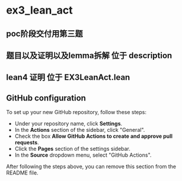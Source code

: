 # ex3_lean_act

## poc阶段交付用第三题

## 题目以及证明以及lemma拆解 位于 description

## lean4 证明 位于 EX3LeanAct.lean

## GitHub configuration

To set up your new GitHub repository, follow these steps:

* Under your repository name, click **Settings**.
* In the **Actions** section of the sidebar, click "General".
* Check the box **Allow GitHub Actions to create and approve pull requests**.
* Click the **Pages** section of the settings sidebar.
* In the **Source** dropdown menu, select "GitHub Actions".

After following the steps above, you can remove this section from the README file.
